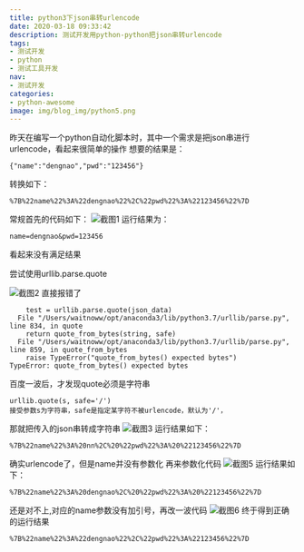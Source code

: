 ```yaml
---
title: python3下json串转urlencode
date: 2020-03-18 09:33:42
description: 测试开发用python-python把json串转urlencode
tags:
- 测试开发
- python
- 测试工具开发
nav:
- 测试开发
categories:
- python-awesome
image: img/blog_img/python5.png
---
```

昨天在编写一个python自动化脚本时，其中一个需求是把json串进行urlencode，看起来很简单的操作
想要的结果是：
```
{"name":"dengnao","pwd":"123456"}
```
转换如下：
```
%7B%22name%22%3A%22dengnao%22%2C%22pwd%22%3A%22123456%22%7D
```

常规首先的代码如下：
![截图1](https://tva1.sinaimg.cn/large/00831rSTgy1gcxu9mgjy7j30s20i6wgn.jpg)
运行结果为：
```
name=dengnao&pwd=123456
```
看起来没有满足结果

尝试使用urllib.parse.quote

![截图2](https://tva1.sinaimg.cn/large/00831rSTgy1gcxuho6gloj30v20i2mza.jpg)
直接报错了
```
    test = urllib.parse.quote(json_data)
  File "/Users/waitnoww/opt/anaconda3/lib/python3.7/urllib/parse.py", line 834, in quote
    return quote_from_bytes(string, safe)
  File "/Users/waitnoww/opt/anaconda3/lib/python3.7/urllib/parse.py", line 859, in quote_from_bytes
    raise TypeError("quote_from_bytes() expected bytes")
TypeError: quote_from_bytes() expected bytes
```
百度一波后，才发现quote必须是字符串
```
urllib.quote(s, safe='/')
接受参数s为字符串，safe是指定某字符不被urlencode，默认为'/'，
```
那就把传入的json串转成字符串
![截图3](https://tva1.sinaimg.cn/large/00831rSTgy1gcxur6io13j30uq0hagnv.jpg)
运行结果如下：
```
%7B%22name%22%3A%20nn%2C%20%22pwd%22%3A%20%22123456%22%7D
```
确实urlencode了，但是name并没有参数化
再来参数化代码
![截图5](https://tva1.sinaimg.cn/large/00831rSTgy1gcxuvu8u89j30vk0he40q.jpg)
运行结果如下：
```
%7B%22name%22%3A%20dengnao%2C%20%22pwd%22%3A%20%22123456%22%7D
```
还是对不上,对应的name参数没有加引号，再改一波代码
![截图6](https://tva1.sinaimg.cn/large/00831rSTgy1gcxuyxagc6j30vy0i276i.jpg)
终于得到正确的运行结果
```
%7B%22name%22%3A%22dengnao%22%2C%22pwd%22%3A%22123456%22%7D
```

